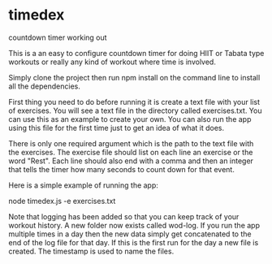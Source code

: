 # timedex
countdown timer working out

This is a an easy to configure countdown timer for doing HIIT or Tabata type workouts or really any kind of workout where time is involved.

Simply clone the project then run npm install on the command line to install all the dependencies.

First thing you need to do before running it is create a text file with your list of exercises. You will see a text file in the directory called exercises.txt. You can use this as an example to create your own. You can also run the app using this file for the first time just to get an idea of what it does.

There is only one required argument which is the path to the text file with the exercises. The exercise file should list on each line an exercise or the word "Rest". Each line should also end with a comma and then an integer that tells the timer how many seconds to count down for that event.

Here is a simple example of running the app:

node timedex.js -e exercises.txt

Note that logging has been added so that you can keep track of your workout history. A new folder now exists called wod-log. If you run the app multiple times in a day then the new data simply get concatenated to the end of the log file for that day. If this is the first run for the day a new file is created. The timestamp is used to name the files.
